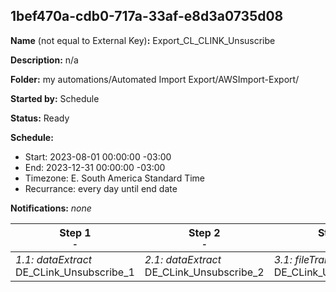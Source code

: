 ## 1bef470a-cdb0-717a-33af-e8d3a0735d08

**Name** (not equal to External Key)**:** Export_CL_CLINK_Unsuscribe

**Description:** n/a

**Folder:** my automations/Automated Import Export/AWSImport-Export/

**Started by:** Schedule

**Status:** Ready

**Schedule:**

* Start: 2023-08-01 00:00:00 -03:00
* End: 2023-12-31 00:00:00 -03:00
* Timezone: E. South America Standard Time
* Recurrance: every day until end date

**Notifications:** _none_


| Step 1<br>_<small>-</small>_ | Step 2<br>_<small>-</small>_ | Step 3<br>_<small>-</small>_ |
| --- | --- | --- |
| _1.1: dataExtract_<br>DE_CLink_Unsubscribe_1 | _2.1: dataExtract_<br>DE_CLink_Unsubscribe_2 | _3.1: fileTransfer_<br>DE_CLink_Unsubscribe_3 |

